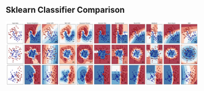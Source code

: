 ## Sklearn Classifier Comparison

![Image](https://github.com/AlvinChiew/MachineLearning/blob/main/raw_data/sklearn_classifier_comparison.png?raw=true)

